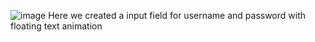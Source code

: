 ![image](https://github.com/rimpa5036/Input-Field/assets/66153973/d42c28b7-7d70-45ae-9248-2728fcb5702e)
Here we created a input field for username and password with floating text animation
